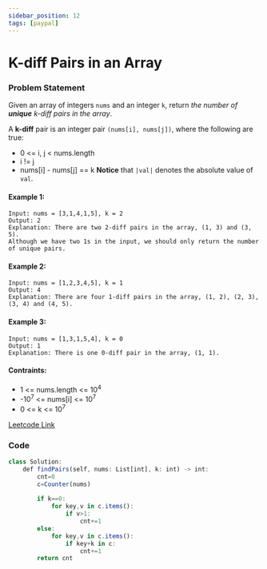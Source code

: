 ```yaml
---
sidebar_position: 12
tags: [paypal]
---
```


# K-diff Pairs in an Array

### Problem Statement

Given an array of integers `nums` and an integer `k`, return *the number of **unique** k-diff pairs in the array*.

A **k-diff** pair is an integer pair `(nums[i], nums[j])`, where the following are true:

- 0 <= i, j < nums.length
- i != j
- nums[i] - nums[j] == k
**Notice** that `|val|` denotes the absolute value of `val`.

#### Example 1:
```
Input: nums = [3,1,4,1,5], k = 2
Output: 2
Explanation: There are two 2-diff pairs in the array, (1, 3) and (3, 5).
Although we have two 1s in the input, we should only return the number of unique pairs.
```

#### Example 2:

```
Input: nums = [1,2,3,4,5], k = 1
Output: 4
Explanation: There are four 1-diff pairs in the array, (1, 2), (2, 3), (3, 4) and (4, 5).
```

#### Example 3:

```
Input: nums = [1,3,1,5,4], k = 0
Output: 1
Explanation: There is one 0-diff pair in the array, (1, 1).
```

#### Contraints:

- 1 <= nums.length <= 10<sup>4</sup>
- -10<sup>7</sup> <= nums[i] <= 10<sup>7</sup>
- 0 <= k <= 10<sup>7</sup>

[Leetcode Link](https://leetcode.com/problems/k-diff-pairs-in-an-array/)

### Code

```jsx title="Python"
class Solution:
    def findPairs(self, nums: List[int], k: int) -> int:
        cnt=0
        c=Counter(nums)
        
        if k==0:
            for key,v in c.items():
                if v>1:
                    cnt+=1
        else:
            for key,v in c.items():
                if key+k in c:
                    cnt+=1
        return cnt

```